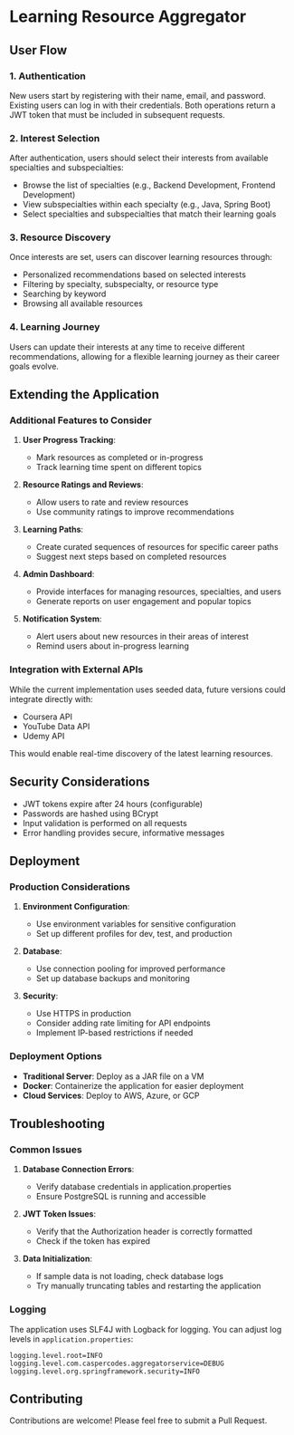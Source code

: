# Learning Resource Aggregator

## User Flow

### 1. Authentication

New users start by registering with their name, email, and password. Existing users can log in with their credentials. Both operations return a JWT token that must be included in subsequent requests.

### 2. Interest Selection

After authentication, users should select their interests from available specialties and subspecialties:

- Browse the list of specialties (e.g., Backend Development, Frontend Development)
- View subspecialties within each specialty (e.g., Java, Spring Boot)
- Select specialties and subspecialties that match their learning goals

### 3. Resource Discovery

Once interests are set, users can discover learning resources through:

- Personalized recommendations based on selected interests
- Filtering by specialty, subspecialty, or resource type
- Searching by keyword
- Browsing all available resources

### 4. Learning Journey

Users can update their interests at any time to receive different recommendations, allowing for a flexible learning journey as their career goals evolve.

## Extending the Application

### Additional Features to Consider

1. **User Progress Tracking**:
   - Mark resources as completed or in-progress
   - Track learning time spent on different topics

2. **Resource Ratings and Reviews**:
   - Allow users to rate and review resources
   - Use community ratings to improve recommendations

3. **Learning Paths**:
   - Create curated sequences of resources for specific career paths
   - Suggest next steps based on completed resources

4. **Admin Dashboard**:
   - Provide interfaces for managing resources, specialties, and users
   - Generate reports on user engagement and popular topics

5. **Notification System**:
   - Alert users about new resources in their areas of interest
   - Remind users about in-progress learning

### Integration with External APIs

While the current implementation uses seeded data, future versions could integrate directly with:

- Coursera API
- YouTube Data API
- Udemy API

This would enable real-time discovery of the latest learning resources.

## Security Considerations

- JWT tokens expire after 24 hours (configurable)
- Passwords are hashed using BCrypt
- Input validation is performed on all requests
- Error handling provides secure, informative messages

## Deployment

### Production Considerations

1. **Environment Configuration**:
   - Use environment variables for sensitive configuration
   - Set up different profiles for dev, test, and production

2. **Database**:
   - Use connection pooling for improved performance
   - Set up database backups and monitoring

3. **Security**:
   - Use HTTPS in production
   - Consider adding rate limiting for API endpoints
   - Implement IP-based restrictions if needed

### Deployment Options

- **Traditional Server**: Deploy as a JAR file on a VM
- **Docker**: Containerize the application for easier deployment
- **Cloud Services**: Deploy to AWS, Azure, or GCP

## Troubleshooting

### Common Issues

1. **Database Connection Errors**:
   - Verify database credentials in application.properties
   - Ensure PostgreSQL is running and accessible

2. **JWT Token Issues**:
   - Verify that the Authorization header is correctly formatted
   - Check if the token has expired

3. **Data Initialization**:
   - If sample data is not loading, check database logs
   - Try manually truncating tables and restarting the application

### Logging

The application uses SLF4J with Logback for logging. You can adjust log levels in `application.properties`:

```properties
logging.level.root=INFO
logging.level.com.caspercodes.aggregatorservice=DEBUG
logging.level.org.springframework.security=INFO
```

## Contributing

Contributions are welcome! Please feel free to submit a Pull Request.
